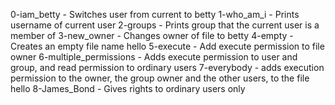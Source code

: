 0-iam_betty - Switches user from current to betty
1-who_am_i - Prints username of current user
2-groups - Prints group that the current user is a member of
3-new_owner - Changes owner of file to betty
4-empty - Creates an empty file name hello
5-execute - Add execute permission to file owner
6-multiple_permissions - Adds execute permission to user and group, and read permission to ordinary users
7-everybody - adds execution permission to the owner, the group owner and the other users, to the file hello
8-James_Bond - Gives rights to ordinary users only
